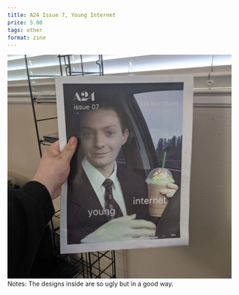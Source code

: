 ```yaml
---
title: A24 Issue 7, Young Internet
price: 5.00
tags: other
format: zine
---
```

![younginternet](/assets/img/ibuycrap/younginternet.jpg) 
<br>
Notes: The designs inside are so ugly but in a good way.